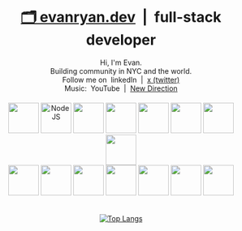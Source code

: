 <h1 align="center"><a href="https://evanryan.dev">🗂 evanryan.dev</a>&nbsp; |&nbsp; full-stack developer</h1>

<div align="center">
  Hi, I'm Evan.
</div>
<div align="center">
  Building community in NYC and the world.
</div>
<div align="center">
  Follow me on &nbsp;<a href="https://www.linkedin.com/in/evan-ryan-dev" style="text-decoration:none">linkedIn</a>&nbsp; | &nbsp;<a href="https://twitter.com/evanreesryan">x (twitter)</a>
</div>
<div align="center">
  Music: &nbsp;<a href="https://youtube.com/@evanryanbass" style="text-decoration:none">YouTube</a>&nbsp; | &nbsp;<a href="https://evanhundred.github.io/new-direction">New Direction</a>
</div>
<div style="height:20px">&nbsp;</div>

<div align="center">
<div>
  <img src="https://cdn.jsdelivr.net/gh/devicons/devicon/icons/javascript/javascript-original.svg" width="60" />
  <img src="https://cdn.jsdelivr.net/gh/devicons/devicon/icons/nodejs/nodejs-original.svg" alt="NodeJS" width="60" />
  <img src="https://cdn.jsdelivr.net/gh/devicons/devicon/icons/react/react-original.svg" width="60" />
  <img src="https://cdn.jsdelivr.net/gh/devicons/devicon/icons/redux/redux-original.svg" width="60" />
  <img src="https://cdn.jsdelivr.net/gh/devicons/devicon/icons/ruby/ruby-original.svg" width="60" />
  <img src="https://cdn.jsdelivr.net/gh/devicons/devicon/icons/rails/rails-plain.svg" width="60" />
  <img src="https://cdn.jsdelivr.net/gh/devicons/devicon/icons/postgresql/postgresql-original.svg" width="60" />
  <img src="https://cdn.jsdelivr.net/gh/devicons/devicon/icons/mongodb/mongodb-original.svg" width="60" />
</div>

<div>
  <img src="https://cdn.jsdelivr.net/gh/devicons/devicon@latest/icons/amazonwebservices/amazonwebservices-original-wordmark.svg" width="60" />
  <img src="https://cdn.jsdelivr.net/gh/devicons/devicon/icons/html5/html5-original.svg" width="60"/>
  <img src="https://cdn.jsdelivr.net/gh/devicons/devicon/icons/css3/css3-original.svg" width="60"/>
  <img src="https://cdn.jsdelivr.net/gh/devicons/devicon/icons/webpack/webpack-original.svg" width="60" />
  <img src="https://cdn.jsdelivr.net/gh/devicons/devicon/icons/git/git-original.svg" width="60"/>
  <img src="https://cdn.jsdelivr.net/gh/devicons/devicon/icons/docker/docker-original.svg" width="60"/>
  <img src="https://cdn.jsdelivr.net/gh/devicons/devicon/icons/bash/bash-original.svg" width="60"/>
</div>

<div style="height:20px">&nbsp;</div>

<!-- options: [donut-vertical,compact] -->

[![Top Langs](https://github-readme-stats.vercel.app/api/top-langs/?username=evanhundred&count_private=true)](https://github.com/evanhundred/github-readme-stats)

